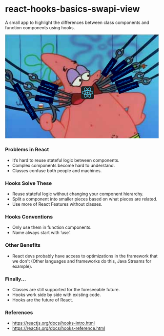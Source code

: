 # react-hooks-basics-swapi-view
A small app to highlight the differences between class components and function components using hooks.

![React Hooks Spongebob Reference](https://github.com/hallzac2/react-hooks-basics-swapi-view/blob/master/patrick-hooks.png)

### Problems in React
* It’s hard to reuse stateful logic between components.
* Complex components become hard to understand.
* Classes confuse both people and machines.

### Hooks Solve These
* Reuse stateful logic without changing your component hierarchy.
* Split a component into smaller pieces based on what pieces are related.
* Use more of React Features without classes.

### Hooks Conventions
* Only use them in function components.
* Name always start with ’use’.

### Other Benefits
* React devs probably have access to optimizations in the framework that we don't (Other languages and frameworks do this, Java Streams for example).

### Finally...
* Classes are still supported for the foreseeable future.
* Hooks work side by side with existing code.
* Hooks are the future of React.

### References
* https://reactjs.org/docs/hooks-intro.html
* https://reactjs.org/docs/hooks-reference.html

